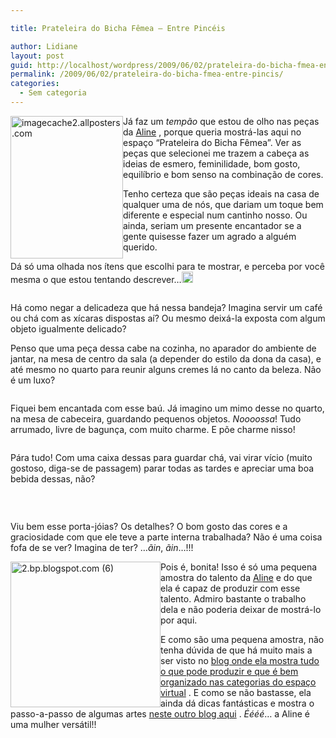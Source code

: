 ```yaml
---

title: Prateleira do Bicha Fêmea – Entre Pincéis

author: Lidiane
layout: post
guid: http://localhost/wordpress/2009/06/02/prateleira-do-bicha-fmea-entre-pincis/
permalink: /2009/06/02/prateleira-do-bicha-fmea-entre-pincis/
categories:
  - Sem categoria
---
```

[<img style="display: inline; margin-left: 0; margin-right: 0; border-width: 0;" title="imagecache2.allposters.com" src="http://www.trololodemulher.com.br/blog/wp-content/uploads/2009/06/imagecache2-allposters-com_thumb.jpg" border="0" alt="imagecache2.allposters.com" width="180" height="228" align="left" />](http://www.trololodemulher.com.br/blog/wp-content/uploads/2009/06/imagecache2-allposters-com.jpg) Já faz um _tempão_ que estou de olho nas peças da [Aline](http://entrepinceis.blogspot.com/) , porque queria mostrá-las aqui no espaço “Prateleira do Bicha Fêmea”. Ver as peças que selecionei me trazem a cabeça as ideias de esmero, feminilidade, bom gosto, equilíbrio e bom senso na combinação de cores.

Tenho certeza que são peças ideais na casa de qualquer uma de nós, que dariam um toque bem diferente e especial num cantinho nosso. Ou ainda, seriam um presente encantador se a gente quisesse fazer um agrado a alguém querido.

Dá só uma olhada nos ítens que escolhi para te mostrar, e perceba por você mesma o que estou tentando descrever…[<img style="display: inline;" title="EmoticonWink" src="http://www.trololodemulher.com.br/blog/wp-content/uploads/2009/06/emoticonwink_thumb2.gif" alt="EmoticonWink" width="18" height="18" />](http://www.trololodemulher.com.br/blog/wp-content/uploads/2009/06/emoticonwink2.gif)

<img style="display: block; float: none; margin-left: auto; margin-right: auto;" src="http://2.bp.blogspot.com/_ihnSEScYNtM/SVbSoJDFUqI/AAAAAAAABK4/729Xtr8bvII/s320/17759302.jpg" alt="" />

Há como negar a delicadeza que há nessa bandeja? Imagina servir um café ou chá com as xícaras dispostas aí? Ou mesmo deixá-la exposta com algum objeto igualmente delicado?

Penso que uma peça dessa cabe na cozinha, no aparador do ambiente de jantar, na mesa de centro da sala (a depender do estilo da dona da casa), e até mesmo no quarto para reunir alguns cremes lá no canto da beleza. Não é um luxo?

<img style="display: block; float: none; margin-left: auto; margin-right: auto;" src="http://4.bp.blogspot.com/_ihnSEScYNtM/SVcAxpzkS_I/AAAAAAAABMw/sNGiF1IhMcU/s320/20416115.jpg" alt="" />

Fiquei bem encantada com esse baú. Já imagino um mimo desse no quarto, na mesa de cabeceira, guardando pequenos objetos. _Noooossa_! Tudo arrumado, livre de bagunça, com muito charme. E põe charme nisso!

<img style="display: block; float: none; margin-left: auto; margin-right: auto;" src="http://4.bp.blogspot.com/_ihnSEScYNtM/SVcFWQYZW8I/AAAAAAAABRg/i-AyCiH32kQ/s320/20869372.jpg" alt="" />

Pára tudo! Com uma caixa dessas para guardar chá, vai virar vício (muito gostoso, diga-se de passagem) parar todas as tardes e apreciar uma boa bebida dessas, não?

<img style="display: block; float: none; margin-left: auto; margin-right: auto;" src="http://2.bp.blogspot.com/_ihnSEScYNtM/SZCtAKojgyI/AAAAAAAABbU/O8ju26i0JHw/s320/080220092458.jpg" alt="" /> 

<img style="display: block; float: none; margin-left: auto; margin-right: auto;" src="http://3.bp.blogspot.com/_ihnSEScYNtM/SZCtAOwkngI/AAAAAAAABbM/qMDjK3NZ7TI/s320/080220092459.jpg" alt="" />

<img style="display: block; float: none; margin-left: auto; margin-right: auto;" src="http://4.bp.blogspot.com/_ihnSEScYNtM/SZCs_29eBMI/AAAAAAAABbE/ItAeXzpoI4k/s320/080220092466.jpg" alt="" />

Viu bem esse porta-jóias? Os detalhes? O bom gosto das cores e a graciosidade com que ele teve a parte interna trabalhada? Não é uma coisa fofa de se ver? Imagina de ter? …_ãin_, _ãin_…!!!

[<img style="display: inline; margin-left: 0; margin-right: 0; border-width: 0;" title="2.bp.blogspot.com (6)" src="http://www.trololodemulher.com.br/blog/wp-content/uploads/2009/06/2-bp-blogspot-com6_thumb.jpg" border="0" alt="2.bp.blogspot.com (6)" width="240" height="233" align="left" />](http://www.trololodemulher.com.br/blog/wp-content/uploads/2009/06/2-bp-blogspot-com6.jpg) Pois é, bonita! Isso é só uma pequena amostra do talento da [Aline](http://entrepinceis.blogspot.com/)  e do que ela é capaz de produzir com esse talento. Admiro bastante o trabalho dela e não poderia deixar de mostrá-lo por aqui.

E como são uma pequena amostra, não tenha dúvida de que há muito mais a ser visto no [blog onde ela mostra tudo o que pode produzir e que é bem organizado nas categorias do espaço virtual](http://www.criandoentrepinceis.blogspot.com/) . E como se não bastasse, ela ainda dá dicas fantásticas e mostra o passo-a-passo de algumas artes [neste outro blog aqui](http://entrepinceis.blogspot.com/) . _Éééé_… a Aline é uma mulher versátil!!![<img style="display: inline;" title="EmoticonThumbsUp" src="http://www.trololodemulher.com.br/blog/wp-content/uploads/2009/06/emoticonthumbsup_thumb.gif" alt="EmoticonThumbsUp" width="23" height="18" />](http://www.trololodemulher.com.br/blog/wp-content/uploads/2009/06/emoticonthumbsup.gif)